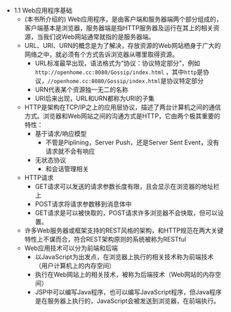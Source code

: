 - 1.1 Web应用程序基础
    - (本书所介绍的) Web应用程序，是由客户端和服务器端两个部分组成的，客户端基本是浏览器，服务器端是指HTTP服务器及运行在其上的相关资源，当我们说Web网站通常就指的是服务器端。
    - URL、URI、URN的概念是为了解决，存放资源的Web网站栖身于广大的网络之中，就必须有个方式告诉浏览器从哪里取得资源。
        - URL标准最早出现，语法格式为“协议：协议特定部分”，例如 `http://openhome.cc:8080/Gossip/index.html` ，其中`http`是协议，`//openhome.cc:8080/Gossip/index.html`是协议特定部分
        - URN代表某个资源独一无二的名称
        - URI后来出现，URL和URN都称为URI的子集
    - HTTP是架构在TCP/IP之上的应用层协议，描述了两台计算机之间的通信方式。浏览器和Web网站之间的沟通方式是HTTP，它由两个极其重要的特性：
        - 基于请求/响应模型
            - 不管是Piplining，Server Push，还是Server Sent Event，没有请求就不会有响应
        - 无状态协议
            - 和会话管理相关
    - HTTP请求
        - GET请求可以发送的请求参数长度有限，且会显示在浏览器的地址栏上
        - POST请求将请求参数移到消息体中
        - GET请求是可以被快取的，POST请求许多浏览器不会快取，但可以设置。
    - 许多Web服务器或框架支持的REST风格的架构，和HTTP规范在两大关键特性上不谋而合，符合REST架构原则的系统被称为RESTful
    - Web应用技术可以分为前端和后端
        - 以JavaScript为出发点，在浏览器上执行的相关技术称为前端技术（用户计算机上的内存空间）
        - 执行在Web网站上的相关技术，被称为后端技术（Web网站的内存空间）
        - JSP中可以编写Java程序，也可以编写JavaScript程序，但Java程序是在服务器上执行的，JavaScript会被发送到浏览器，在前端执行。  